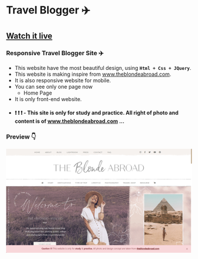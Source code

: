 # Travel Blogger ✈️
## [Watch it live](https://harshalgami13.github.io/travelbloger/)
###  Responsive Travel Blogger Site ✈️

- This website have the most beautiful design, using <b>`Html + Css + JQuery`</b>.
- This website is making inspire from <a href="https://theblondeabroad.com/">www.theblondeabroad.com</a>.
- It is also responsive website for mobile.
- You can see only one page now <ul><li>Home Page</li></ul>
- It is only front-end website. 
- #### ❗ ❗ ❗ - This site is only for study and practice. All right of photo and content is of <a href="https://theblondeabroad.com/">www.theblondeabroad.com</a> ...

### Preview :point_down:
<img src="https://raw.githubusercontent.com/harshalgami13/travelbloger/main/assets/Screenshot%20(57).png">
